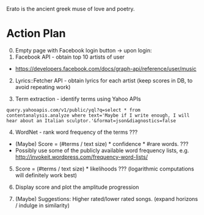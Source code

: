 Erato is the ancient greek muse of love and poetry.

Action Plan
====

0. Empty page with Facebook login button -> upon login:
1. Facebook API - obtain top 10 artists of user
  * https://developers.facebook.com/docs/graph-api/reference/user/music

2. Lyrics::Fetcher API - obtain lyrics for each artist (keep scores in DB, to avoid repeating work)

3. Term extraction - identify terms using Yahoo APIs
  ```
  query.yahooapis.com/v1/public/yql?q=select * from contentanalysis.analyze where text='Maybe if I write enough, I will hear about an Italian sculptor.'&format=json&diagnostics=false
  ```

4. WordNet - rank word frequency of the terms ???
 * (Maybe) Score = (#terms / text size) * confidence * #rare words. ???
 * Possibly use some of the publicly available word frequency lists, e.g. http://invokeit.wordpress.com/frequency-word-lists/
5. Score = (#terms / text size) * likelihoods ???
 (logarithmic computations will definitely work best)

6. Display score and plot the amplitude progression
7. (Maybe) Suggestions: Higher rated/lower rated songs. (expand horizons / indulge in similarity)
